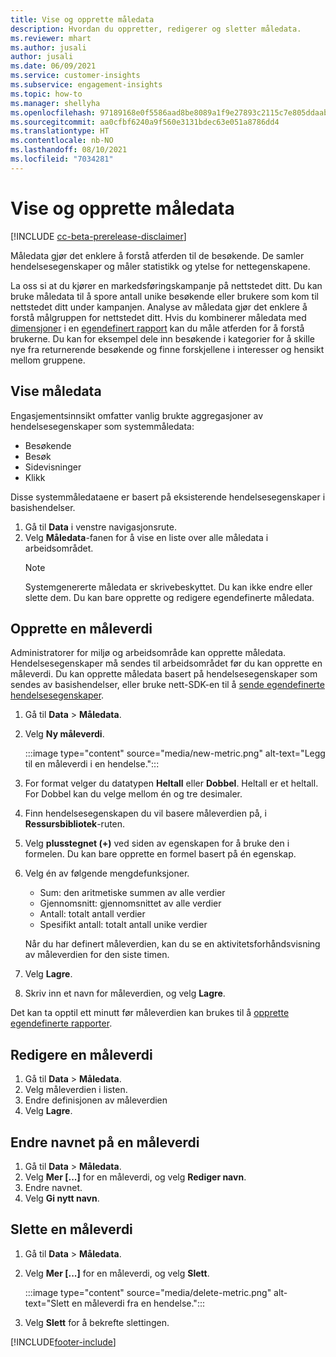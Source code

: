 ```yaml
---
title: Vise og opprette måledata
description: Hvordan du oppretter, redigerer og sletter måledata.
ms.reviewer: mhart
ms.author: jusali
author: jusali
ms.date: 06/09/2021
ms.service: customer-insights
ms.subservice: engagement-insights
ms.topic: how-to
ms.manager: shellyha
ms.openlocfilehash: 97189168e0f5586aad8be8089a1f9e27893c2115c7e805ddaab1efc00e11b860
ms.sourcegitcommit: aa0cfbf6240a9f560e3131bdec63e051a8786dd4
ms.translationtype: HT
ms.contentlocale: nb-NO
ms.lasthandoff: 08/10/2021
ms.locfileid: "7034281"
---
```

# <a name="view-and-create-metrics"></a>Vise og opprette måledata

[!INCLUDE [cc-beta-prerelease-disclaimer](includes/cc-beta-prerelease-disclaimer.md)]

Måledata gjør det enklere å forstå atferden til de besøkende. De samler hendelsesegenskaper og måler statistikk og ytelse for nettegenskapene.  

La oss si at du kjører en markedsføringskampanje på nettstedet ditt. Du kan bruke måledata til å spore antall unike besøkende eller brukere som kom til nettstedet ditt under kampanjen. Analyse av måledata gjør det enklere å forstå målgruppen for nettstedet ditt. Hvis du kombinerer måledata med [dimensjoner](dimensions.md) i en [egendefinert rapport](custom-reports.md) kan du måle atferden for å forstå brukerne. Du kan for eksempel dele inn besøkende i kategorier for å skille nye fra returnerende besøkende og finne forskjellene i interesser og hensikt mellom gruppene.

## <a name="view-metrics"></a>Vise måledata

Engasjementsinnsikt omfatter vanlig brukte aggregasjoner av hendelsesegenskaper som systemmåledata: 

- Besøkende
- Besøk
- Sidevisninger
- Klikk

Disse systemmåledataene er basert på eksisterende hendelsesegenskaper i basishendelser.

1. Gå til **Data** i venstre navigasjonsrute. 
1. Velg **Måledata**-fanen for å vise en liste over alle måledata i arbeidsområdet. 
   > [!NOTE]
   > Systemgenererte måledata er skrivebeskyttet. Du kan ikke endre eller slette dem. Du kan bare opprette og redigere egendefinerte måledata.

## <a name="create-a-metric"></a>Opprette en måleverdi

Administratorer for miljø og arbeidsområde kan opprette måledata. Hendelsesegenskaper må sendes til arbeidsområdet før du kan opprette en måleverdi. Du kan opprette måledata basert på hendelsesegenskaper som sendes av basishendelser, eller bruke nett-SDK-en til å [sende egendefinerte hendelsesegenskaper](advanced-SDK-implementation.md).

1. Gå til **Data** > **Måledata**.
1. Velg **Ny måleverdi**.

   :::image type="content" source="media/new-metric.png" alt-text="Legg til en måleverdi i en hendelse.":::

1. For format velger du datatypen **Heltall** eller **Dobbel**. Heltall er et heltall. For Dobbel kan du velge mellom én og tre desimaler.
1. Finn hendelsesegenskapen du vil basere måleverdien på, i **Ressursbibliotek**-ruten.
1. Velg **plusstegnet (+)** ved siden av egenskapen for å bruke den i formelen. Du kan bare opprette en formel basert på én egenskap. 
1. Velg én av følgende mengdefunksjoner. 

   - Sum: den aritmetiske summen av alle verdier 
   - Gjennomsnitt: gjennomsnittet av alle verdier
   - Antall: totalt antall verdier
   - Spesifikt antall: totalt antall unike verdier

   Når du har definert måleverdien, kan du se en aktivitetsforhåndsvisning av måleverdien for den siste timen.

1. Velg **Lagre**. 
1. Skriv inn et navn for måleverdien, og velg **Lagre**.

Det kan ta opptil ett minutt før måleverdien kan brukes til å [opprette egendefinerte rapporter](custom-reports.md).

## <a name="edit-a-metric"></a>Redigere en måleverdi

1. Gå til **Data** > **Måledata**.
1. Velg måleverdien i listen.
1. Endre definisjonen av måleverdien
1. Velg **Lagre**.

## <a name="change-the-name-of-a-metric"></a>Endre navnet på en måleverdi

1. Gå til **Data** > **Måledata**.
1. Velg **Mer [...]** for en måleverdi, og velg **Rediger navn**.
1. Endre navnet. 
1. Velg **Gi nytt navn**.

## <a name="delete-a-metric"></a>Slette en måleverdi

1. Gå til **Data** > **Måledata**.
1. Velg **Mer [...]** for en måleverdi, og velg **Slett**.

   :::image type="content" source="media/delete-metric.png" alt-text="Slett en måleverdi fra en hendelse.":::

1. Velg **Slett** for å bekrefte slettingen.

[!INCLUDE[footer-include](../includes/footer-banner.md)]
